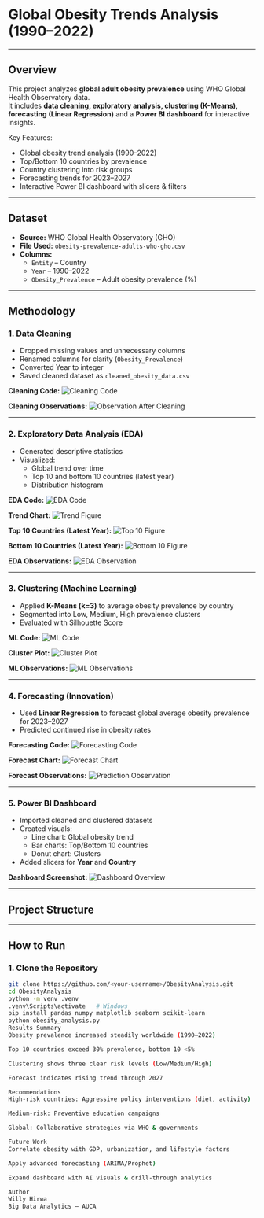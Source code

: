 # Global Obesity Trends Analysis (1990–2022)

--------------------------------------------

## Overview
This project analyzes **global adult obesity prevalence** using WHO Global Health Observatory data.  
It includes **data cleaning, exploratory analysis, clustering (K-Means), forecasting (Linear Regression)** and a **Power BI dashboard** for interactive insights.

Key Features:
- Global obesity trend analysis (1990–2022)
- Top/Bottom 10 countries by prevalence
- Country clustering into risk groups
- Forecasting trends for 2023–2027
- Interactive Power BI dashboard with slicers & filters

-----------------------------------------------

## Dataset
- **Source:** WHO Global Health Observatory (GHO)
- **File Used:** `obesity-prevalence-adults-who-gho.csv`
- **Columns:**
  - `Entity` – Country
  - `Year` – 1990–2022
  - `Obesity_Prevalence` – Adult obesity prevalence (%)

--------------------------------------------------

## Methodology

### 1. Data Cleaning
- Dropped missing values and unnecessary columns
- Renamed columns for clarity (`Obesity_Prevalence`)
- Converted Year to integer
- Saved cleaned dataset as `cleaned_obesity_data.csv`

**Cleaning Code:**
![Cleaning Code](./creaningCode.PNG)

**Cleaning Observations:**
![Observation After Cleaning](./observation%20after%20cleaning.PNG)

---

### 2. Exploratory Data Analysis (EDA)
- Generated descriptive statistics
- Visualized:
  - Global trend over time
  - Top 10 and bottom 10 countries (latest year)
  - Distribution histogram

**EDA Code:**
![EDA Code](./EDAcodes.PNG)

**Trend Chart:**
![Trend Figure](./Figure_1.png)

**Top 10 Countries (Latest Year):**
![Top 10 Figure](./Figure_2.png)

**Bottom 10 Countries (Latest Year):**
![Bottom 10 Figure](./Figure_3.png)

**EDA Observations:**
![EDA Observation](./EDAobservation.PNG)

---

### 3. Clustering (Machine Learning)
- Applied **K-Means (k=3)** to average obesity prevalence by country
- Segmented into Low, Medium, High prevalence clusters
- Evaluated with Silhouette Score

**ML Code:**
![ML Code](./MLcodes.PNG)

**Cluster Plot:**
![Cluster Plot](./fig1.PNG)

**ML Observations:**
![ML Observations](./MLobservation.PNG)

---

### 4. Forecasting (Innovation)
- Used **Linear Regression** to forecast global average obesity prevalence for 2023–2027
- Predicted continued rise in obesity rates

**Forecasting Code:**
![Forecasting Code](./forecastingCODE(innovation).PNG)

**Forecast Chart:**
![Forecast Chart](./Forecating.png)

**Forecast Observations:**
![Prediction Observation](./prediction(innovation).PNG)

---

### 5. Power BI Dashboard
- Imported cleaned and clustered datasets
- Created visuals:
  - Line chart: Global obesity trend
  - Bar charts: Top/Bottom 10 countries
  - Donut chart: Clusters
- Added slicers for **Year** and **Country**

**Dashboard Screenshot:**
![Dashboard Overview](./Capture.PNG)

---

## Project Structure

---

## How to Run

### 1. Clone the Repository
```bash
git clone https://github.com/<your-username>/ObesityAnalysis.git
cd ObesityAnalysis
python -m venv .venv
.venv\Scripts\activate   # Windows
pip install pandas numpy matplotlib seaborn scikit-learn
python obesity_analysis.py
Results Summary
Obesity prevalence increased steadily worldwide (1990–2022)

Top 10 countries exceed 30% prevalence, bottom 10 <5%

Clustering shows three clear risk levels (Low/Medium/High)

Forecast indicates rising trend through 2027

Recommendations
High-risk countries: Aggressive policy interventions (diet, activity)

Medium-risk: Preventive education campaigns

Global: Collaborative strategies via WHO & governments

Future Work
Correlate obesity with GDP, urbanization, and lifestyle factors

Apply advanced forecasting (ARIMA/Prophet)

Expand dashboard with AI visuals & drill-through analytics

Author
Willy Hirwa
Big Data Analytics – AUCA



